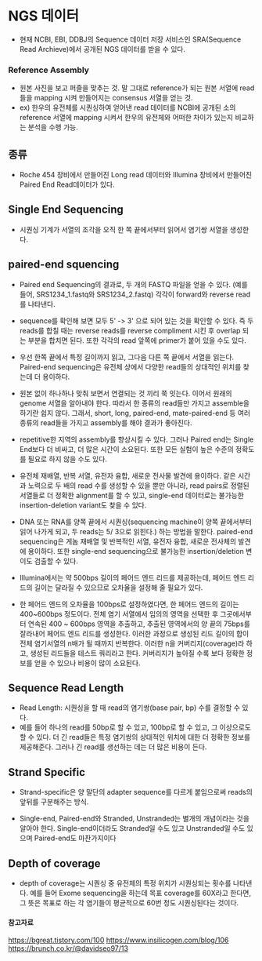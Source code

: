 

# NGS 데이터
-  현재 NCBI, EBI, DDBJ의 Sequence 데이터 저장 서비스인 SRA(Sequence Read Archieve)에서 공개된 NGS 데이터를 받을 수 있다. 


### Reference Assembly 
- 원본 사진을 보고 퍼즐을 맞추는 것. 말 그대로 reference가 되는 원본 서열에 read들을 mapping 시켜 만들어지는 consensus 서열을 얻는 것. 
- ex) 한우의 유전체를 시퀀싱하여 얻어낸 read 데이터를 NCBI에 공개된 소의 reference 서열에 mapping 시켜서 한우의 유전체와 어떠한 차이가 있는지 비교하는 분석을 수행 가능. 



## 종류
-  Roche 454 장비에서 만들어진 Long read 데이터와 Illumina 장비에서 만들어진 Paired End Read데이터가 있다.



##  Single End Sequencing
- 시퀀싱 기계가 서열의 조각을 오직 한 쪽 끝에서부터 읽어서 염기쌍 서열을 생성한다.


## paired-end squencing
- Paired end Sequencing의 결과로, 두 개의 FASTQ 파일을 얻을 수 있다. (예를 들어, SRS1234_1.fastq와 SRS1234_2.fastq) 각각이 forward와 reverse read를 나타낸다. 
- sequence를 확인해 보면 모두 5' -> 3' 으로 되어 있는 것을 확인할 수 있다. 즉 두 reads를 합칠 때는 reverse reads를 reverse compliment 시킨 후 overlap 되는 부분을 합치면 된다. 또한 각각의 read 앞쪽에 primer가 붙어 있을 수도 있다. 

- 우선 한쪽 끝에서 특정 길이까지 읽고, 그다음 다른 쪽 끝에서 서열을 읽는다. Paired-end sequencing은 유전체 상에서 다양한 read들의 상대적인 위치를 찾는데 더 용이하다.
- 원본 없이 하나하나 맞춰 보면서 연결되는 것 끼리 쭉 잇는다. 이어서 원래의 genome 서열을 알아내야 한다. 따라서 한 종류의 read들만 가지고 assemble을 하기란 쉽지 않다. 그래서, short, long, paired-end, mate-paired-end 등 여러 종류의 read들을 가지고 assembly를 해야 결과가 좋아진다. 
- repetitive한 지역의 assembly를 향상시킬 수 있다. 그러나 Paired end는 Single End보다 더 비싸고, 더 많은 시간이 소요된다. 또한 모든 실험이 높은 수준의 정확도를 필요로 하지 않을 수도 있다. 
- 유전체 재배열, 반복 서열, 유전자 융합, 새로운 전사물 발견에 용이하다. 같은 시간과 노력으로 두 배의 read 수를 생성할 수 있을 뿐만 아니라, read pairs로 정렬된 서열들로 더 정확한 alignment를 할 수 있고, single-end 데이터로는 불가능한 insertion-deletion variant도 찾을 수 있다.
- DNA 또는 RNA를 양쪽 끝에서 시퀀싱(sequencing machine이 양쪽 끝에서부터 읽어 나가게 되고, 두 reads는 5/ 3으로 읽힌다.) 하는 방법을 말한다. paired-end sequencing은 게놈 재배열 및 반복적인 서열, 유전자 융합, 새로운 전사체의 발견에 용이하다. 또한 single-end sequencing으로 불가능한 insertion/deletion 변이도 검출할 수 있다.
- Illumina에서는 약 500bps 길이의 페어드 엔드 리드를 제공하는데, 페어드 엔드 리드의 길이는 달라질 수 있으므로 오차율을 설정해 줄 필요가 있다. 
- 한 페어드 엔드의 오차율을 100bps로 설정하였다면, 한 페어드 엔드의 길이는 400~600bps 정도이다. 전체 염기 서열에서 임의의 영역을 선택한 후 그곳에서부터 연속된 400 ~ 600bps 영역을 추출하고, 추출된 영역에서의 양 끝의 75bps를 잘라내어 페어드 엔드 리드를 생성한다. 이러한 과정으로 생성된 리드 길이의 합이 전체 염기서열의 n배가 될 때까지 반복한다. 이러한 n을 커버리지(coverage)라 하고, 생성된 리드들을 테스트 쿼리라고 한다. 커버리지가 높아질 수록 보다 정확한 정보를 얻을 수 있으나 비용이 많이 소요된다.


## Sequence Read Length 
- Read Length: 시퀀싱을 할 때 read의 염기쌍(base pair, bp) 수를 결정할 수 있다. 
- 예를 들어 하나의 read를 50bp로 할 수 있고, 100bp로 할 수 있고, 그 이상으로도 할 수 있다. 더 긴 read들은 특정 염기쌍의 상대적인 위치에 대한 더 정확한 정보를 제공해준다. 그러나 긴 read를 생선하는 데는 더 많은 비용이 든다. 


## Strand Specific
- Strand-specific은 양 말단의 adapter sequence를 다르게 붙임으로써 reads의 앞뒤를 구분해주는 방식. 

- Single-end, Paired-end와 Stranded, Unstranded는 별개의 개념이라는 것을 알아야 한다. Single-end이더라도 Stranded일 수도 있고 Unstranded일 수도 있으며 Paired-end도 마찬가지이다

## Depth of coverage 
- depth of coverage는 시퀀싱 중 유전체의 특정 위치가 시퀀싱되는 횟수를 나타낸다. 예를 들어 Exome sequencing을 하는데 목표 coverage를 60X라고 한다면, 그 뜻은 목표로 하는 각 염기들이 평균적으로 60번 정도 시퀀싱된다는 것이다. 



#### 참고자료 
https://bgreat.tistory.com/100
https://www.insilicogen.com/blog/106
https://brunch.co.kr/@davidseo97/13
